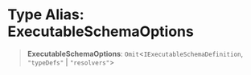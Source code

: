 # Type Alias: ExecutableSchemaOptions

> **ExecutableSchemaOptions**: `Omit`\<`IExecutableSchemaDefinition`, `"typeDefs"` \| `"resolvers"`\>
